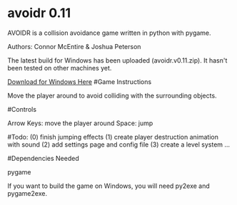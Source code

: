 avoidr 0.11
======

AVOIDR is a collision avoidance game written in python with pygame.

Authors: Connor McEntire & Joshua Peterson

The latest build for Windows has been uploaded (avoidr.v0.11.zip). It hasn't
been tested on other machines yet. 

[Download for Windows Here](https://bitbucket.org/jcpeterson/avoidr/downloads)
#Game Instructions

Move the player around to avoid colliding with the surrounding objects.

#Controls

Arrow Keys: move the player around
Space: jump

#Todo:
(0) finish jumping effects
(1) create player destruction animation with sound
(2) add settings page and config file 
(3) create a level system
...

#Dependencies Needed

pygame

If you want to build the game on Windows, you will need py2exe and pygame2exe.

